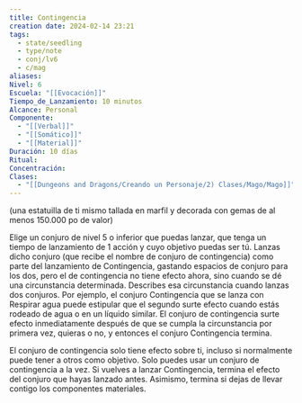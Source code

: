 ```yaml
---
title: Contingencia
creation date: 2024-02-14 23:21
tags:
  - state/seedling
  - type/note
  - conj/lv6
  - c/mag
aliases: 
Nivel: 6
Escuela: "[[Evocación]]"
Tiempo_de_Lanzamiento: 10 minutos
Alcance: Personal
Componente:
  - "[[Verbal]]"
  - "[[Somático]]"
  - "[[Material]]"
Duración: 10 días
Ritual: 
Concentración: 
Clases:
  - "[[Dungeons and Dragons/Creando un Personaje/2) Clases/Mago/Mago]]"
---
```

(una estatuilla de ti mismo tallada en marfil y decorada con gemas de al menos 150.000 po de valor)

Elige un conjuro de nivel 5 o inferior que puedas lanzar, que tenga un tiempo de lanzamiento de 1 acción y cuyo objetivo puedas ser tú. Lanzas dicho conjuro (que recibe el nombre de conjuro de contingencia) como parte del lanzamiento de Contingencia, gastando espacios de conjuro para los dos, pero el de contingencia no tiene efecto ahora, sino cuando se dé una circunstancia determinada. Describes esa circunstancia cuando lanzas dos conjuros. Por ejemplo, el conjuro Contingencia que se lanza con Respirar agua puede estipular que el segundo surte efecto cuando estás rodeado de agua o en un líquido similar. El conjuro de contingencia surte efecto inmediatamente después de que se cumpla la circunstancia por primera vez, quieras o no, y entonces el conjuro Contingencia termina.

El conjuro de contingencia solo tiene efecto sobre ti, incluso si normalmente puede tener a otros como objetivo. Solo puedes usar un conjuro de contingencia a la vez. Si vuelves a lanzar Contingencia, termina el efecto del conjuro que hayas lanzado antes. Asimismo, termina si dejas de llevar contigo los componentes materiales.